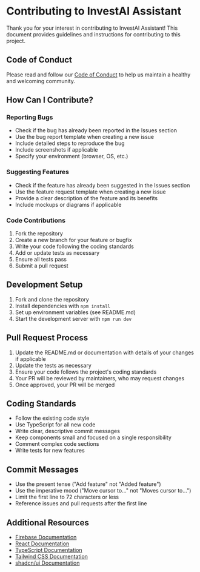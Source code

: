 
# Contributing to InvestAI Assistant

Thank you for your interest in contributing to InvestAI Assistant! This document provides guidelines and instructions for contributing to this project.

## Code of Conduct

Please read and follow our [Code of Conduct](CODE_OF_CONDUCT.md) to help us maintain a healthy and welcoming community.

## How Can I Contribute?

### Reporting Bugs

- Check if the bug has already been reported in the Issues section
- Use the bug report template when creating a new issue
- Include detailed steps to reproduce the bug
- Include screenshots if applicable
- Specify your environment (browser, OS, etc.)

### Suggesting Features

- Check if the feature has already been suggested in the Issues section
- Use the feature request template when creating a new issue
- Provide a clear description of the feature and its benefits
- Include mockups or diagrams if applicable

### Code Contributions

1. Fork the repository
2. Create a new branch for your feature or bugfix
3. Write your code following the coding standards
4. Add or update tests as necessary
5. Ensure all tests pass
6. Submit a pull request

## Development Setup

1. Fork and clone the repository
2. Install dependencies with `npm install`
3. Set up environment variables (see README.md)
4. Start the development server with `npm run dev`

## Pull Request Process

1. Update the README.md or documentation with details of your changes if applicable
2. Update the tests as necessary
3. Ensure your code follows the project's coding standards
4. Your PR will be reviewed by maintainers, who may request changes
5. Once approved, your PR will be merged

## Coding Standards

- Follow the existing code style
- Use TypeScript for all new code
- Write clear, descriptive commit messages
- Keep components small and focused on a single responsibility
- Comment complex code sections
- Write tests for new features

## Commit Messages

- Use the present tense ("Add feature" not "Added feature")
- Use the imperative mood ("Move cursor to..." not "Moves cursor to...")
- Limit the first line to 72 characters or less
- Reference issues and pull requests after the first line

## Additional Resources

- [Firebase Documentation](https://firebase.google.com/docs)
- [React Documentation](https://reactjs.org/docs/getting-started.html)
- [TypeScript Documentation](https://www.typescriptlang.org/docs/)
- [Tailwind CSS Documentation](https://tailwindcss.com/docs)
- [shadcn/ui Documentation](https://ui.shadcn.com/)
